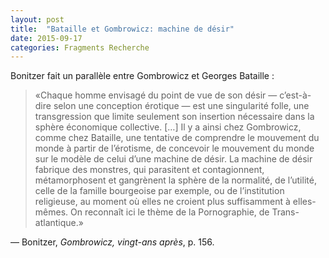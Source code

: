 ```yaml
---
layout: post
title:  "Bataille et Gombrowicz: machine de désir"
date: 2015-09-17
categories: Fragments Recherche
---
```

Bonitzer fait un parallèle entre Gombrowicz et Georges Bataille :

> «Chaque homme envisagé du point de vue de son désir — c’est-à-dire selon une conception érotique — est une singularité folle, une transgression que limite seulement son insertion nécessaire dans la sphère économique collective. […] Il y a ainsi chez Gombrowicz, comme chez Bataille, une tentative de comprendre le mouvement du monde à partir de l’érotisme, de concevoir le mouvement du monde sur le modèle de celui d’une machine de désir. La machine de désir fabrique des monstres, qui parasitent et contagionnent, métamorphosent et gangrènent la sphère de la normalité, de l’utilité, celle de la famille bourgeoise par exemple, ou de l’institution religieuse, au moment où elles ne croient plus suffisamment à elles-mêmes. On reconnaît ici le thème de la Pornographie, de Trans-atlantique.»

— Bonitzer, _Gombrowicz, vingt-ans après_, p. 156.
